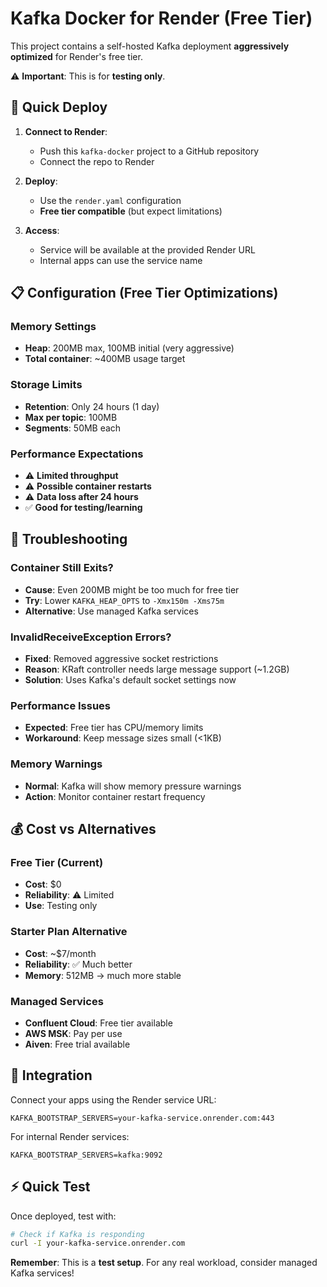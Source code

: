 # Kafka Docker for Render (Free Tier)

This project contains a self-hosted Kafka deployment **aggressively optimized** for Render's free tier.

⚠️ **Important**: This is for **testing only**.

## 🚀 Quick Deploy

1. **Connect to Render**:

   - Push this `kafka-docker` project to a GitHub repository
   - Connect the repo to Render

2. **Deploy**:

   - Use the `render.yaml` configuration
   - **Free tier compatible** (but expect limitations)

3. **Access**:
   - Service will be available at the provided Render URL
   - Internal apps can use the service name

## 📋 Configuration (Free Tier Optimizations)

### Memory Settings

- **Heap**: 200MB max, 100MB initial (very aggressive)
- **Total container**: ~400MB usage target

### Storage Limits

- **Retention**: Only 24 hours (1 day)
- **Max per topic**: 100MB
- **Segments**: 50MB each

### Performance Expectations

- ⚠️ **Limited throughput**
- ⚠️ **Possible container restarts**
- ⚠️ **Data loss after 24 hours**
- ✅ **Good for testing/learning**

## 🔧 Troubleshooting

### Container Still Exits?

- **Cause**: Even 200MB might be too much for free tier
- **Try**: Lower `KAFKA_HEAP_OPTS` to `-Xmx150m -Xms75m`
- **Alternative**: Use managed Kafka services

### InvalidReceiveException Errors?

- **Fixed**: Removed aggressive socket restrictions
- **Reason**: KRaft controller needs large message support (~1.2GB)
- **Solution**: Uses Kafka's default socket settings now

### Performance Issues

- **Expected**: Free tier has CPU/memory limits
- **Workaround**: Keep message sizes small (<1KB)

### Memory Warnings

- **Normal**: Kafka will show memory pressure warnings
- **Action**: Monitor container restart frequency

## 💰 Cost vs Alternatives

### Free Tier (Current)

- **Cost**: $0
- **Reliability**: ⚠️ Limited
- **Use**: Testing only

### Starter Plan Alternative

- **Cost**: ~$7/month
- **Reliability**: ✅ Much better
- **Memory**: 512MB → much more stable

### Managed Services

- **Confluent Cloud**: Free tier available
- **AWS MSK**: Pay per use
- **Aiven**: Free trial available

## 🔗 Integration

Connect your apps using the Render service URL:

```
KAFKA_BOOTSTRAP_SERVERS=your-kafka-service.onrender.com:443
```

For internal Render services:

```
KAFKA_BOOTSTRAP_SERVERS=kafka:9092
```

## ⚡ Quick Test

Once deployed, test with:

```bash
# Check if Kafka is responding
curl -I your-kafka-service.onrender.com
```

**Remember**: This is a **test setup**. For any real workload, consider managed Kafka services!
